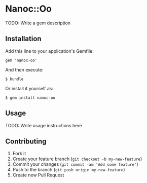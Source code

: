 # Nanoc::Oo

TODO: Write a gem description

## Installation

Add this line to your application's Gemfile:

    gem 'nanoc-oo'

And then execute:

    $ bundle

Or install it yourself as:

    $ gem install nanoc-oo

## Usage

TODO: Write usage instructions here

## Contributing

1. Fork it
2. Create your feature branch (`git checkout -b my-new-feature`)
3. Commit your changes (`git commit -am 'Add some feature'`)
4. Push to the branch (`git push origin my-new-feature`)
5. Create new Pull Request
